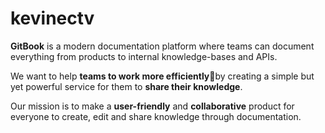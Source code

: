 # kevinectv

**GitBook** is a modern documentation platform where teams can document everything from products to internal knowledge-bases and APIs.

We want to help **teams to work more efficiently**🤝by creating a simple but yet powerful service for them to **share their knowledge**.

Our mission is to make a **user-friendly** and **collaborative** product for everyone to create, edit and share knowledge through documentation.

